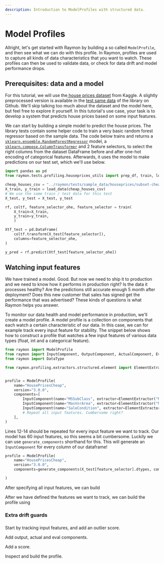 ```yaml
---
description: Introduction to ModelProfiles with structured data.
---
```


# Model Profiles

Allright, let's get started with Raymon by building a so called `ModelProfile`, and then see what we can do with this profile. In Raymon, profiles are used to capture all kinds of data characteristics that you want to watch. These profiles can then be used to validate data, or check for data drift and model performance drops.

## Prerequisites: data and a model

For this tutorial, we will use the[ house prices dataset](https://www.kaggle.com/c/house-prices-advanced-regression-techniques/data) from Kaggle. A slightly preprocessed version is available in the [test same data](https://github.com/raymon-ai/raymon/tree/master/raymon/tests/sample_data/houseprices) of the library on Github. We'll skip talking too much about the dataset and the model here, but feel free to explore it yourself. In this tutorial's use case, your task is to develop a system that predicts house prices based on some input features.

We can start by building a simple model to predict the house prices. The library tests contain some helper code to train a very basic random forest regressor based on the sample data. The code below trains and returns a [`sklearn.ensemble.RandomForestRegressor`](https://scikit-learn.org/stable/modules/generated/sklearn.ensemble.RandomForestRegressor.html) model, a [`sklearn.compose.ColumnTransformer`](https://scikit-learn.org/stable/modules/generated/sklearn.compose.ColumnTransformer.html) and 2 feature selectors, to select the right columns from the dataset DataFrame before and after one-hot encoding of categorical features. Afterwards, it uses the model to make predictions on our test set, which we'll use below.

```python
import pandas as pd
from raymon.tests.profiling.houseprices_utils import prep_df, train, load_data

cheap_houses_csv = "../raymon/tests/sample_data/houseprices/subset-cheap.csv"
X_train, y_train = load_data(cheap_houses_csv) 
# We use the same train / test data for this test
X_test, y_test = X_test, y_test

rf, coltf, feature_selector_ohe, feature_selector = train(
    X_train=X_train, 
    y_train=y_train,
    )

Xtf_test = pd.DataFrame(
    coltf.transform(X_test[feature_selector]),
    columns=feature_selector_ohe,
)

y_pred = rf.predict(Xtf_test[feature_selector_ohe])
```

## Watching input features

We have trained a model. Good. But now we need to ship it to production and we need to know how it performs in production right? Is the data it processes healthy? Are the predictions still accurate enough 5 month after deployment? Does this new customer that sales has signed get the performance that was advertised? These kinds of questions is what Raymon helps you answer. 

To monitor our data health and model performance in production, we'll create a model profile. A model profile is a collection on components that each watch a certain characteristic of our data. In this case, we can for example track every input feature for stability. The snippet below shows how to construct a profile that  watches a few input features of various data types \(float, int and a categorical feature\).

```python
from raymon import ModelProfile
from raymon import InputComponent, OutputComponent, ActualComponent, EvalComponent
from raymon import DataType

from raymon.profiling.extractors.structured.element import ElementExtractor


profile = ModelProfile(
    name="HousePricesCheap",
    version="3.0.0",
    components=[
        InputComponent(name="MSSubClass", extractor=ElementExtractor("MSSubClass"), dtype=DataType.FLOAT),
        InputComponent(name="MasVnrArea", extractor=ElementExtractor("MasVnrArea"), dtype=DataType.INT),
        InputComponent(name="SaleCondition", extractor=ElementExtractor("SaleCondition"), dtype=DataType.CAT),
        # Repeat all input features. Cumbersome right?
    ],
)
```

Lines 12-14 should be repeated for every input feature we want to track. Our model has 60 input features, so this seems a bit cumbersome. Luckily we can use `generate_components` shorthand for this. This will generate an `InputComponent` for every column of our dataframe!

```python
profile = ModelProfile(
    name="HousePricesCheap",
    version="3.0.0",
    components=generate_components(X_test[feature_selector].dtypes, complass=InputComponent)

)
```

After specifying all input features, we can build 





After we have defined the features we want to track, we can build the profile using 

### Extra drift guards

###  

Start by tracking input features, and add an outlier score.

Add output, actual and eval components.

Add a score.

Inspect and build the profile.

